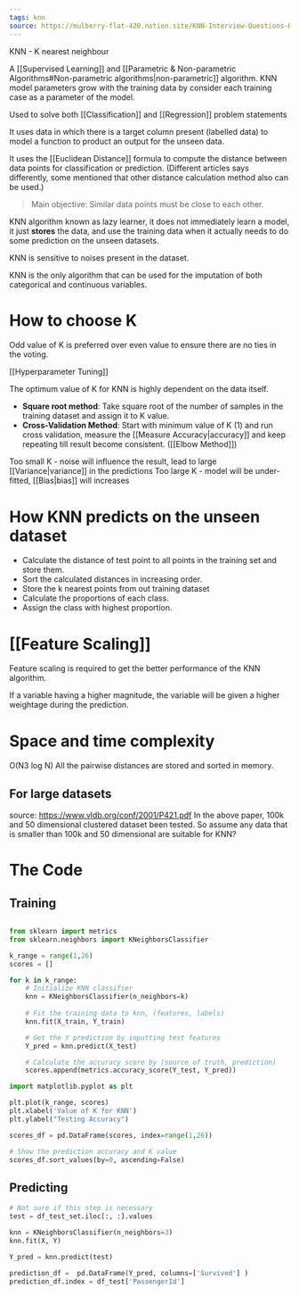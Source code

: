 ```yaml
---
tags: knn
source: https://mulberry-flat-420.notion.site/KNN-Interview-Questions-KNN-Algorithm-Questions-to-Test-Your-Skills-8e2d45f8890b4a1789b7b572a29163bd
---
```


KNN - K nearest neighbour 

A [[Supervised Learning]] and [[Parametric & Non-parametric Algorithms#Non-parametric algorithms|non-parametric]] algorithm. 
KNN model parameters grow with the training data by consider each training case as a parameter of the model. 

Used to solve both [[Classification]] and [[Regression]] problem statements

It uses data in which there is a target column present (labelled data) to model a function to product an output for the unseen data. 

It uses the [[Euclidean Distance]] formula to compute the distance between data points for classification or prediction. (Different articles says differently, some mentioned that other distance calculation method also can be used.)

> Main objective: Similar data points must be close to each other.

KNN algorithm known as lazy learner, it does not immediately learn a model, it just **stores** the data, and use the training data when it actually needs to do some prediction on the unseen datasets.  

KNN is sensitive to noises present in the dataset. 

KNN is the only algorithm that can be used for the imputation of both categorical and continuous variables. 

# How to choose K 
Odd value of K is preferred over even value to ensure there are no ties in the voting. 

[[Hyperparameter Tuning]]

The optimum value of K for KNN is highly dependent on the data itself. 
- **Square root method**: Take square root of the number of samples in the training dataset and assign it to K value. 
- **Cross-Validation Method**: Start with minimum value of K (1) and run cross validation, measure the [[Measure Accuracy|accuracy]] and keep repeating till result become consistent. ([[Elbow Method]])

Too small K - noise will influence the result, lead to large [[Variance|variance]] in the predictions
Too large K - model will be under-fitted, [[Bias|bias]] will increases

# How KNN predicts on the unseen dataset

- Calculate the distance of test point to all points in the training set and store them.
- Sort the calculated distances in increasing order.
- Store the k nearest points from out training dataset
- Calculate the proportions of each class.
- Assign the class with highest proportion. 

# [[Feature Scaling]]

Feature scaling is required to get the better performance of the KNN algorithm.

If a variable having a higher magnitude, the variable will be given a higher weightage during the prediction.

# Space and time complexity
O(N3 log N)
All the pairwise distances are stored and sorted in memory. 

## For large datasets
source: https://www.vldb.org/conf/2001/P421.pdf
In the above paper, 100k and 50 dimensional clustered dataset been tested. 
So assume any data that is smaller than 100k and 50 dimensional are suitable for KNN?

# The Code
## Training
```python

from sklearn import metrics
from sklearn.neighbors import KNeighborsClassifier

k_range = range(1,26)
scores = []

for k in k_range:
	# Initialize KNN classifier
	knn = KNeighborsClassifier(n_neighbors=k)
	
	# Fit the training data to knn, (features, labels)
	knn.fit(X_train, Y_train)

	# Get the Y prediction by inputting test features
	Y_pred = knn.predict(X_test)

	# Calculate the accuracy score by (source of truth, prediction)
	scores.append(metrics.accuracy_score(Y_test, Y_pred))

import matplotlib.pyplot as plt

plt.plot(k_range, scores)
plt.xlabel('Value of K for KNN')
plt.ylabel("Testing Accuracy")

scores_df = pd.DataFrame(scores, index=range(1,26))

# Show the prediction accuracy and K value
scores_df.sort_values(by=0, ascending=False)
```

## Predicting

```python
# Not sure if this step is necessary
test = df_test_set.iloc[:, :].values

knn = KNeighborsClassifier(n_neighbors=3)
knn.fit(X, Y)

Y_pred = knn.predict(test)

prediction_df =  pd.DataFrame(Y_pred, columns=['Survived'] )
prediction_df.index = df_test['PassengerId']
```

